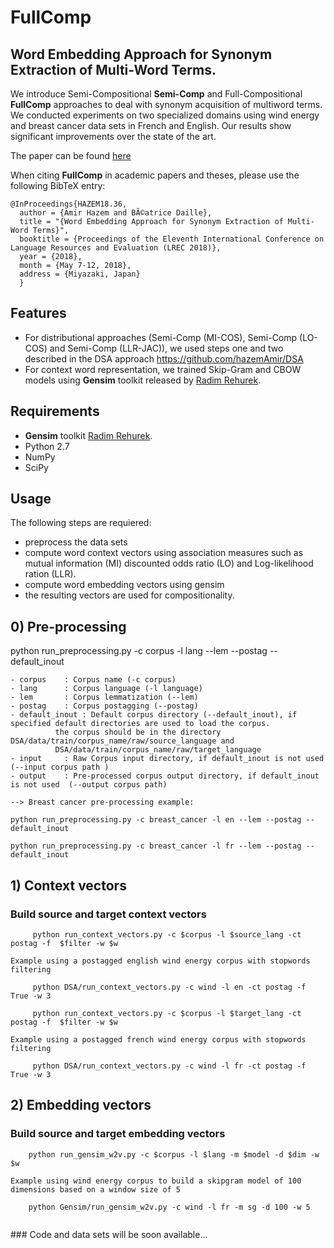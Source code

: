 # FullComp
## Word Embedding Approach for Synonym Extraction of Multi-Word Terms.

We introduce Semi-Compositional **Semi-Comp** and Full-Compositional **FullComp** approaches to deal with synonym acquisition of multiword terms. We conducted experiments on two specialized domains using wind energy and breast cancer data sets in French and English. Our results show significant improvements over the state of the art.

The paper can be found [here](http://www.amirhazem.ovh/publications/year/2018/LREC/LREC_2018_Paper_Synonym_Extraction.pdf)

When citing **FullComp** in academic papers and theses, please use the following BibTeX entry:
```
@InProceedings{HAZEM18.36,
  author = {Amir Hazem and BÃ©atrice Daille},
  title = "{Word Embedding Approach for Synonym Extraction of Multi-Word Terms}",
  booktitle = {Proceedings of the Eleventh International Conference on Language Resources and Evaluation (LREC 2018)},
  year = {2018},
  month = {May 7-12, 2018},
  address = {Miyazaki, Japan}
  }
```
## Features
- For distributional approaches (Semi-Comp (MI-COS), Semi-Comp (LO-COS) and Semi-Comp (LLR-JAC)), we used steps one and two described in the DSA approach https://github.com/hazemAmir/DSA
- For context word representation, we trained Skip-Gram  and CBOW models using **Gensim** toolkit released by [Radim Rehurek](https://github.com/RaRe-Technologies/gensim). 
 
## Requirements

- **Gensim** toolkit [Radim Rehurek](https://github.com/RaRe-Technologies/gensim).
- Python 2.7  
- NumPy
- SciPy

## Usage
The following steps are requiered:
- preprocess the data sets
- compute word context vectors using association measures such as mutual information (MI) discounted odds ratio (LO) and Log-likelihood ration (LLR).
- compute word embedding vectors using gensim 
- the resulting vectors are used for compositionality.
## 0) Pre-processing
python run_preprocessing.py -c corpus -l lang --lem --postag --default_inout 

```
- corpus	: Corpus name (-c corpus)
- lang		: Corpus language (-l language) 
- lem		: Corpus lemmatization (--lem)
- postag	: Corpus postagging (--postag)
- default_inout	: Default corpus directory (--default_inout), if specified default directories are used to load the corpus.
		  the corpus should be in the directory DSA/data/train/corpus_name/raw/source_language and
		  DSA/data/train/corpus_name/raw/target_language	
- input		: Raw Corpus input directory, if default_inout is not used  (--input corpus path )
- output	: Pre-processed corpus output directory, if default_inout is not used  (--output corpus path)

--> Breast cancer pre-processing example:

python run_preprocessing.py -c breast_cancer -l en --lem --postag --default_inout

python run_preprocessing.py -c breast_cancer -l fr --lem --postag --default_inout

```

## 1) Context vectors

### Build source and target context vectors 
```
	 python run_context_vectors.py -c $corpus -l $source_lang -ct postag -f  $filter -w $w 

Example using a postagged english wind energy corpus with stopwords filtering

	 python DSA/run_context_vectors.py -c wind -l en -ct postag -f True -w 3

	 python run_context_vectors.py -c $corpus -l $target_lang -ct postag -f  $filter -w $w

Example using a postagged french wind energy corpus with stopwords filtering	 
	 
	 python DSA/run_context_vectors.py -c wind -l fr -ct postag -f True -w 3
```

## 2) Embedding vectors

### Build source and target embedding vectors 
```
	python run_gensim_w2v.py -c $corpus -l $lang -m $model -d $dim -w $w 
	
Example using wind energy corpus to build a skipgram model of 100 dimensions based on a window size of 5 

	python Gensim/run_gensim_w2v.py -c wind -l fr -m sg -d 100 -w 5
	
```



### Code and data sets will be soon available...
